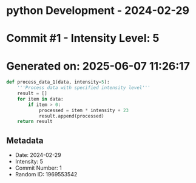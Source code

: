 ﻿# python Development - 2024-02-29
# Commit #1 - Intensity Level: 5
# Generated on: 2025-06-07 11:26:17
```python
def process_data_1(data, intensity=5):
    '''Process data with specified intensity level'''
    result = []
    for item in data:
        if item > 0:
            processed = item * intensity + 23
            result.append(processed)
    return result
```
## Metadata
- Date: 2024-02-29
- Intensity: 5
- Commit Number: 1
- Random ID: 1969553542
